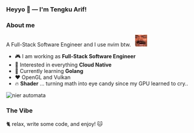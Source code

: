 ### Heyyo 👋 — I'm Tengku Arif!

### About me

A Full-Stack Software Engineer and I use nvim btw. &nbsp; ![KEKW](./KEKW.png)

-   :video_game: I am working as **Full-Stack Software Engineer**
-   :monocle_face: Interested in everything **Cloud Native**
-   :seedling: Currently learning **Golang**
-   :heart: OpenGL and Vulkan
-   :fire: **Shader** ... turning math into eye candy since my GPU learned to cry..

![nier automata](./nier-nier-automata.gif)

### The Vibe

:cat2: relax, write some code, and enjoy! :cat:
